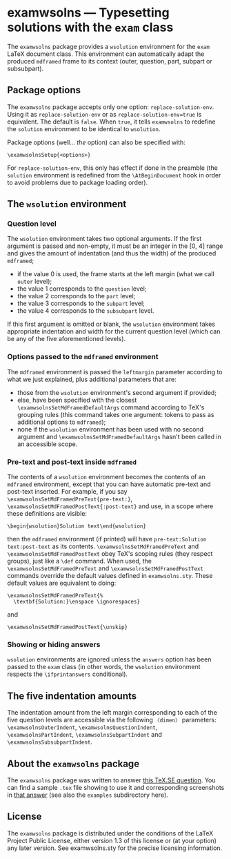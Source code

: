 # examwsolns — Typesetting solutions with the `exam` class

The `examwsolns` package provides a `wsolution` environment for the
`exam` LaTeX document class. This environment can automatically adapt
the produced `mdframed` frame to its context (outer, question, part,
subpart or subsubpart).

## Package options

The `examwsolns` package accepts only one option:
`replace-solution-env`. Using it as `replace-solution-env` or as
`replace-solution-env=true` is equivalent. The default is `false`. When
`true`, it tells `examwsolns` to redefine the `solution` environment to
be identical to `wsolution`.

Package options (well... *the* option) can also be specified with:

    \examwsolnsSetup{<options>}

For `replace-solution-env`, this only has effect if done in the preamble
(the `solution` environment is redefined from the `\AtBeginDocument`
hook in order to avoid problems due to package loading order).

## The `wsolution` environment

### Question level

The `wsolution` environment takes two optional arguments. If the first
argument is passed and non-empty, it must be an integer in the [0, 4]
range and gives the amount of indentation (and thus the width) of the
produced `mdframed`;

  - if the value 0 is used, the frame starts at the left margin (what we
    call `outer` level);
  - the value 1 corresponds to the `question` level;
  - the value 2 corresponds to the `part` level;
  - the value 3 corresponds to the `subpart` level;
  - the value 4 corresponds to the `subsubpart` level.

If this first argument is omitted or blank, the `wsolution` environment
takes appropriate indentation and width for the current question level
(which can be any of the five aforementioned levels).

### Options passed to the `mdframed` environment

The `mdframed` environment is passed the `leftmargin` parameter
according to what we just explained, plus additional parameters that
are:

  - those from the `wsolution` environment's second argument if
    provided;
  - else, have been specified with the closest
    `\examwsolnsSetMdFramedDefaultArgs` command according to TeX's
    grouping rules (this command takes one argument: tokens to pass as
    additional options to `mdframed`);
  - none if the `wsolution` environment has been used with no second
    argument and `\examwsolnsSetMdFramedDefaultArgs` hasn't been called
    in an accessible scope.

### Pre-text and post-text inside `mdframed`

The contents of a `wsolution` environment becomes the contents of an
`mdframed` environment, except that you can have automatic pre-text and
post-text inserted. For example, if you say
`\examwsolnsSetMdFramedPreText{pre-text:}`,
`\examwsolnsSetMdFramedPostText{:post-text}` and use, in a scope
where these definitions are visible:

    \begin{wsolution}Solution text\end{wsolution}

then the `mdframed` environment (if printed) will have
`pre-text:Solution text:post-text` as its contents.
`\examwsolnsSetMdFramedPreText` and `\examwsolnsSetMdFramedPostText`
obey TeX's scoping rules (they respect groups), just like a `\def`
command. When used, the `\examwsolnsSetMdFramedPreText` and
`\examwsolnsSetMdFramedPostText` commands override the default values
defined in `examwsolns.sty`. These default values are equivalent to
doing:

    \examwsolnsSetMdFramedPreText{%
      \textbf{Solution:}\enspace \ignorespaces}

and

    \examwsolnsSetMdFramedPostText{\unskip}

### Showing or hiding answers

`wsolution` environments are ignored unless the `answers` option has
been passed to the `exam` class (in other words, the `wsolution`
environment respects the `\ifprintanswers` conditional).

## The five indentation amounts

The indentation amount from the left margin corresponding to each of the
five question levels are accessible via the following `〈dimen〉`
parameters: `\examwsolnsOuterIndent`, `\examwsolnsQuestionIndent`,
`\examwsolnsPartIndent`, `\examwsolnsSubpartIndent` and
`\examwsolnsSubsubpartIndent`.

## About the `examwsolns` package

The `examwsolns` package was written to answer [this TeX.SE
question][question]. You can find a sample `.tex` file showing to use
it and corresponding screenshots in [that answer][answer] (see also the
`examples` subdirectory here).

## License

The `examwsolns` package is distributed under the conditions of the LaTeX
Project Public License, either version 1.3 of this license or (at your
option) any later version. See examwsolns.sty for the precise licensing
information.

  [question]: https://tex.stackexchange.com/questions/489374/exam-creating-a-solution-environment-whose-width-is-set-by-an-optional-argument
  [answer]: https://tex.stackexchange.com/a/489424/73317

